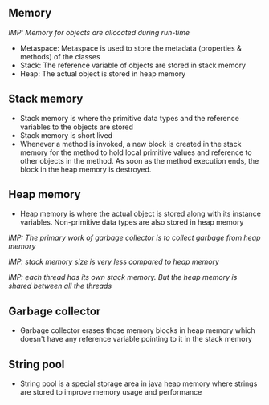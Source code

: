 ## Memory

_IMP: Memory for objects are allocated during run-time_

- Metaspace: Metaspace is used to store the metadata (properties & methods) of the classes
- Stack: The reference variable of objects are stored in stack memory
- Heap: The actual object is stored in heap memory

## Stack memory
- Stack memory is where the primitive data types and the reference variables to the objects are stored
- Stack memory is short lived
- Whenever a method is invoked, a new block is created in the stack memory for the method to hold local primitive values and reference to other objects in the method. As soon as the method execution ends, the block in the heap memory is destroyed. 

## Heap memory
- Heap memory is where the actual object is stored along with its instance variables. Non-primitive data types are also stored in heap memory
  
_IMP: The primary work of garbage collector is to collect garbage from heap memory_

_IMP: stack memory size is very less compared to heap memory_

_IMP: each thread has its own stack memory. But the heap memory is shared between all the threads_

## Garbage collector
- Garbage collector erases those memory blocks in heap memory which doesn't have any reference variable pointing to it in the stack memory

## String pool
- String pool is a special storage area in java heap memory where strings are stored to improve memory usage and performance 